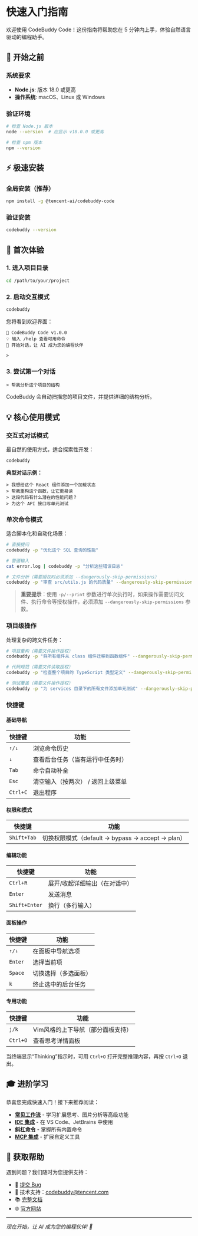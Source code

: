 # 快速入门指南

欢迎使用 CodeBuddy Code！这份指南将帮助您在 5 分钟内上手，体验自然语言驱动的编程助手。

## 🎯 开始之前

### 系统要求
- **Node.js**: 版本 18.0 或更高
- **操作系统**: macOS、Linux 或 Windows

### 验证环境
```bash
# 检查 Node.js 版本
node --version  # 应显示 v18.0.0 或更高

# 检查 npm 版本
npm --version
```

## ⚡ 极速安装

### 全局安装（推荐）
```bash
npm install -g @tencent-ai/codebuddy-code
```

### 验证安装
```bash
codebuddy --version
```

## 🚀 首次体验

### 1. 进入项目目录
```bash
cd /path/to/your/project
```

### 2. 启动交互模式
```bash
codebuddy
```

您将看到欢迎界面：
```
🤖 CodeBuddy Code v1.0.0
💡 输入 /help 查看可用命令
📝 开始对话，让 AI 成为您的编程伙伴

> 
```

### 3. 尝试第一个对话
```
> 帮我分析这个项目的结构
```

CodeBuddy 会自动扫描您的项目文件，并提供详细的结构分析。

## 💡 核心使用模式

### 交互式对话模式
最自然的使用方式，适合探索性开发：

```bash
codebuddy
```

**典型对话示例：**
```
> 我想给这个 React 组件添加一个加载状态
> 帮我重构这个函数，让它更易读
> 这段代码有什么潜在的性能问题？
> 为这个 API 接口写单元测试
```

### 单次命令模式
适合脚本化和自动化场景：

```bash
# 直接提问
codebuddy -p "优化这个 SQL 查询的性能"

# 管道输入
cat error.log | codebuddy -p "分析这些错误日志"

# 文件分析（需要授权时必须添加 --dangerously-skip-permissions）
codebuddy -p "审查 src/utils.js 的代码质量" --dangerously-skip-permissions
```

> **重要提示**：使用 `-p/--print` 参数进行单次执行时，如果操作需要访问文件、执行命令等授权操作，必须添加 `--dangerously-skip-permissions` 参数。

### 项目级操作
处理复杂的跨文件任务：

```bash
# 项目重构（需要文件操作授权）
codebuddy -p "将所有组件从 class 组件迁移到函数组件" --dangerously-skip-permissions

# 代码规范（需要文件读取授权）
codebuddy -p "检查整个项目的 TypeScript 类型定义" --dangerously-skip-permissions

# 测试覆盖（需要文件操作授权）
codebuddy -p "为 services 目录下的所有文件添加单元测试" --dangerously-skip-permissions
```

### 快捷键

#### 基础导航
| 快捷键 | 功能 |
|--------|------|
| `↑/↓` | 浏览命令历史 |
| `↓` | 查看后台任务（当有运行中任务时） |
| `Tab` | 命令自动补全 |
| `Esc` | 清空输入（按两次） / 返回上级菜单 |
| `Ctrl+C` | 退出程序 |

#### 权限和模式
| 快捷键 | 功能 |
|--------|------|
| `Shift+Tab` | 切换权限模式（default → bypass → accept → plan） |

#### 编辑功能
| 快捷键 | 功能 |
|--------|------|
| `Ctrl+R` | 展开/收起详细输出（在对话中） |
| `Enter` | 发送消息 |
| `Shift+Enter` | 换行（多行输入） |

#### 面板操作
| 快捷键 | 功能 |
|--------|------|
| `↑/↓` | 在面板中导航选项 |
| `Enter` | 选择当前项 |
| `Space` | 切换选择（多选面板） |
| `k` | 终止选中的后台任务 |

#### 专用功能
| 快捷键 | 功能 |
|--------|------|
| `j/k` | Vim风格的上下导航（部分面板支持） |
| `Ctrl+O` | 查看思考详情面板 |

当终端显示“Thinking”指示时，可用 `Ctrl+O` 打开完整推理内容，再按 `Ctrl+O` 退出。

## 🎓 进阶学习

恭喜您完成快速入门！接下来推荐阅读：

- **[常见工作流](common-workflows.md)** - 学习扩展思考、图片分析等高级功能
- **[IDE 集成](ide-integrations.md)** - 在 VS Code、JetBrains 中使用
- **[斜杠命令](slash-commands.md)** - 掌握所有内置命令
- **[MCP 集成](mcp.md)** - 扩展自定义工具

## 💬 获取帮助

遇到问题？我们随时为您提供支持：

- 🐛 [提交 Bug](https://cnb.cool/codebuddy/codebuddy-code/-/issues)
- 📧 技术支持：codebuddy@tencent.com
- 📚 [完整文档](../README.md)
- 🌐 [官方网站](https://copilot.tencent.com/cli)

---

*现在开始，让 AI 成为您的编程伙伴! 🚀*
